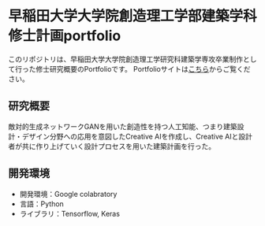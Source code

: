 # 早稲田大学大学院創造理工学部建築学科　修士計画portfolio

このリポジトリは、早稲田大学大学院創造理工学研究科建築学専攻卒業制作として行った修士研究概要のPortfolioです。  Portfolioサイトは[こちら](https://yusnmt.tech)からご覧ください。

## 研究概要

敵対的生成ネットワークGANを用いた創造性を持つ人工知能、つまり建築設計・デザイン分野への応用を意図したCreative AIを作成し、Creative AIと設計者が共に作り上げていく設計プロセスを用いた建築計画を行った。

## 開発環境
* 開発環境：Google colabratory
* 言語：Python
* ライブラリ：Tensorflow, Keras